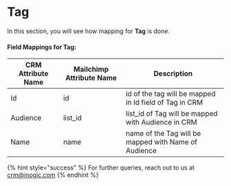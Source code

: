 # Tag

In this section, you will see how mapping for **Tag** is done.

#### Field Mappings for Tag:

| CRM Attribute Name | Mailchimp Attribute Name | Description                                            |
| ------------------ | ------------------------ | ------------------------------------------------------ |
| Id                 | id                       | id of the tag will be mapped in Id field of Tag in CRM |
| Audience           | list\_id                 | list\_id of Tag will be mapped with Audience in CRM    |
| Name               | name                     | name of the Tag will be mapped with Name of Audience   |

{% hint style="success" %}
For further queries, reach out to us at [crm@inogic.com](mailto:crm@inogic.com)
{% endhint %}

